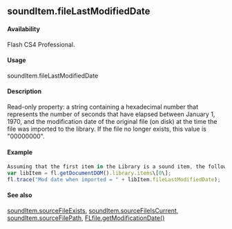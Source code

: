 ## soundItem.fileLastModifiedDate

#### Availability

Flash CS4 Professional.

#### Usage

soundItem.fileLastModifiedDate

#### Description

Read-only property: a string containing a hexadecimal number that represents the number of seconds that have elapsed between January 1, 1970, and the modification date of the original file (on disk) at the time the file was imported to the library. If the file no longer exists, this value is "00000000".

#### Example

```javascript
Assuming that the first item in the Library is a sound item, the following code displays a hexadecimal number as described above.
var libItem = fl.getDocumentDOM().library.items\[0\];
fl.trace("Mod date when imported = " + libItem.fileLastModifiedDate);

```
#### See also

[soundItem.sourceFileExists](#!AdobeDocs/developers-animatesdk-docs/test/SoundItem_object/soundIt10.md), [soundItem.sourceFileIsCurrent](#!AdobeDocs/developers-animatesdk-docs/test/SoundItem_object/soundIt11.md), [soundItem.sourceFilePath](#!AdobeDocs/developers-animatesdk-docs/test/SoundItem_object/soundIt12.md), [FLfile.getModificationDate()](#!AdobeDocs/developers-animatesdk-docs/test/FLfile_object/FLfile6.md)
